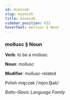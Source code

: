 ```yaml
---
id: miencok
slug: miencok
title: miencok
sidebar_position: 632
hoverText: mollusc § Noun
---
```


### mollusc § Noun

**Verb**: to be a mollusc

**Noun**: mollusc

**Modifier**: mollusc-related

Polish mięczak /ˈmjɛn.t͡ʂak/

*Balto-Slavic Language Family*